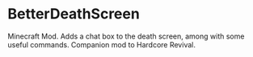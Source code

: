 # BetterDeathScreen
Minecraft Mod. Adds a chat box to the death screen, among with some useful commands. Companion mod to Hardcore Revival.

